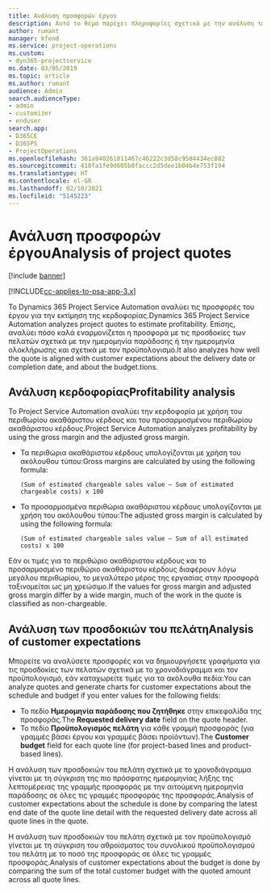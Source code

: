 ```yaml
---
title: Ανάλυση προσφορών έργου
description: Αυτό το θέμα παρέχει πληροφορίες σχετικά με την ανάλυση των προσφορών έργου.
author: rumant
manager: kfend
ms.service: project-operations
ms.custom:
- dyn365-projectservice
ms.date: 03/05/2019
ms.topic: article
ms.author: rumant
audience: Admin
search.audienceType:
- admin
- customizer
- enduser
search.app:
- D365CE
- D365PS
- ProjectOperations
ms.openlocfilehash: 361a940261811467c46222c3d58c9504434ec882
ms.sourcegitcommit: 418fa1fe9d605b8faccc2d5dee1b04b4e753f194
ms.translationtype: HT
ms.contentlocale: el-GR
ms.lasthandoff: 02/10/2021
ms.locfileid: "5145223"
---
```

# <a name="analysis-of-project-quotes"></a><span data-ttu-id="a530c-103">Ανάλυση προσφορών έργου</span><span class="sxs-lookup"><span data-stu-id="a530c-103">Analysis of project quotes</span></span>

[!include [banner](../includes/psa-now-project-operations.md)]

[!INCLUDE[cc-applies-to-psa-app-3.x](../includes/cc-applies-to-psa-app-3x.md)]

<span data-ttu-id="a530c-104">Το Dynamics 365 Project Service Automation αναλύει τις προσφορές του έργου για την εκτίμηση της κερδοφορίας.</span><span class="sxs-lookup"><span data-stu-id="a530c-104">Dynamics 365 Project Service Automation analyzes project quotes to estimate profitability.</span></span> <span data-ttu-id="a530c-105">Επίσης, αναλύει πόσο καλά εναρμονίζεται η προσφορά με τις προσδοκίες των πελατών σχετικά με την ημερομηνία παράδοσης ή την ημερομηνία ολοκλήρωσης και σχετικά με τον προϋπολογισμό.</span><span class="sxs-lookup"><span data-stu-id="a530c-105">It also analyzes how well the quote is aligned with customer expectations about the delivery date or completion date, and about the budget.tions.</span></span>

## <a name="profitability-analysis"></a><span data-ttu-id="a530c-106">Ανάλυση κερδοφορίας</span><span class="sxs-lookup"><span data-stu-id="a530c-106">Profitability analysis</span></span>

<span data-ttu-id="a530c-107">Το Project Service Automation αναλύει την κερδοφορία με χρήση του περιθωρίου ακαθάριστου κέρδους και του προσαρμοσμένου περιθωρίου ακαθάριστου κέρδους.</span><span class="sxs-lookup"><span data-stu-id="a530c-107">Project Service Automation analyzes profitability by using the gross margin and the adjusted gross margin.</span></span>

- <span data-ttu-id="a530c-108">Τα περιθώρια ακαθάριστου κέρδους υπολογίζονται με χρήση του ακόλουθου τύπου:</span><span class="sxs-lookup"><span data-stu-id="a530c-108">Gross margins are calculated by using the following formula:</span></span>

  `
    (Sum of estimated chargeable sales value – Sum of estimated chargeable costs) x 100
  `
- <span data-ttu-id="a530c-109">Τα προσαρμοσμένα περιθώρια ακαθάριστου κέρδους υπολογίζονται με χρήση του ακόλουθου τύπου:</span><span class="sxs-lookup"><span data-stu-id="a530c-109">The adjusted gross margin is calculated by using the following formula:</span></span>

  `
    (Sum of estimated chargeable sales value – Sum of all estimated costs) x 100
  `

<span data-ttu-id="a530c-110">Εάν οι τιμές για το περιθώριο ακαθάριστου κέρδους και το προσαρμοσμένο περιθώριο ακαθάριστου κέρδους διαφέρουν λόγω μεγάλου περιθωρίου, το μεγαλύτερο μέρος της εργασίας στην προσφορά ταξινομείται ως μη χρεώσιμο.</span><span class="sxs-lookup"><span data-stu-id="a530c-110">If the values for gross margin and adjusted gross margin differ by a wide margin, much of the work in the quote is classified as non-chargeable.</span></span>

## <a name="analysis-of-customer-expectations"></a><span data-ttu-id="a530c-111">Ανάλυση των προσδοκιών του πελάτη</span><span class="sxs-lookup"><span data-stu-id="a530c-111">Analysis of customer expectations</span></span>

<span data-ttu-id="a530c-112">Μπορείτε να αναλύσετε προσφορές και να δημιουργήσετε γραφήματα για τις προσδοκίες των πελατών σχετικά με το χρονοδιάγραμμα και τον προϋπολογισμό, εάν καταχωρείτε τιμές για τα ακόλουθα πεδία:</span><span class="sxs-lookup"><span data-stu-id="a530c-112">You can analyze quotes and generate charts for customer expectations about the schedule and budget if you enter values for the following fields:</span></span>

- <span data-ttu-id="a530c-113">Το πεδίο **Ημερομηνία παράδοσης που ζητήθηκε** στην επικεφαλίδα της προσφοράς.</span><span class="sxs-lookup"><span data-stu-id="a530c-113">The **Requested delivery date** field on the quote header.</span></span>
- <span data-ttu-id="a530c-114">Το πεδίο **Προϋπολογισμός πελάτη** για κάθε γραμμή προσφοράς (για γραμμές βάσει έργου και γραμμές βάσει προϊόντων).</span><span class="sxs-lookup"><span data-stu-id="a530c-114">The **Customer budget** field for each quote line (for project-based lines and product-based lines).</span></span>

<span data-ttu-id="a530c-115">Η ανάλυση των προσδοκιών του πελάτη σχετικά με το χρονοδιάγραμμα γίνεται με τη σύγκριση της πιο πρόσφατης ημερομηνίας λήξης της λεπτομέρειας της γραμμής προσφοράς με την αιτούμενη ημερομηνία παράδοσης σε όλες τις γραμμές προσφοράς της προσφοράς.</span><span class="sxs-lookup"><span data-stu-id="a530c-115">Analysis of customer expectations about the schedule is done by comparing the latest end date of the quote line detail with the requested delivery date across all quote lines in the quote.</span></span>

<span data-ttu-id="a530c-116">Η ανάλυση των προσδοκιών του πελάτη σχετικά με τον προϋπολογισμό γίνεται με τη σύγκριση του αθροίσματος του συνολικού προϋπολογισμού του πελάτη με το ποσό της προσφοράς σε όλες τις γραμμές προσφοράς.</span><span class="sxs-lookup"><span data-stu-id="a530c-116">Analysis of customer expectations about the budget is done by comparing the sum of the total customer budget with the quoted amount across all quote lines.</span></span>
